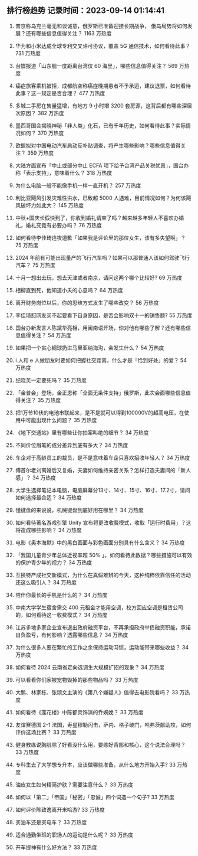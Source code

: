 
## 排行榜趋势 记录时间：2023-09-14 01:14:41
  
  1. 普京称乌克兰毫无和谈诚意，俄罗斯已准备迎接长期战争， 俄乌局势将如何发展？还有哪些信息值得关注？ 1163 万热度
    
  2. 华为和小米达成全球专利交叉许可协议，覆盖 5G 通信技术，如何看待此事？ 731 万热度
    
  3. 台媒报道「山东舰一度距离台湾仅 60 海里」，哪些信息值得关注？ 569 万热度
    
  4. 癌症旅客乘机被拒，成都航空称癌症晚期患者不予承运，建议退票，如何看待此事？这一规定是否合理？ 477 万热度
    
  5. 多城二手房在售量猛增，有地方 9 小时增 3200 套房源，这背后都有哪些深层次原因？ 382 万热度
    
  6. 墨西哥国会揭晓神秘「非人类」化石，已有千年历史，如何看待此事？实际情况如何？ 370 万热度
    
  7. 欧盟拟对中国电动汽车启动反补贴调查，将产生哪些影响？哪些信息值得关注？ 359 万热度
    
  8. 大陆方面宣布「中止或部分中止 ECFA 项下给予台湾产品关税优惠」，国台办称「表示支持」，意味着什么？ 318 万热度
    
  9. 为什么电脑一般不能像手机一样一直开机？ 257 万热度
    
  10. 利比亚飓风引发灾难性洪水，已致超 5000 人遇难，目前情况如何？为何该飓风破坏力如此大？ 145 万热度
    
  11. 中秋+国庆长假快到了，你收到婚礼请柬了吗？越来越多年轻人不喜欢办婚礼，婚礼究竟有必要办吗？ 76 万热度
    
  12. 如何看待李佳琦连夜道歉「如果我是评论里的那位女生，该有多失望啊」？ 75 万热度
    
  13. 2024 年前有可能出现量产的飞行汽车吗？如果可以那普通人该如何驾驶飞行汽车？ 75 万热度
    
  14. 十月一想出去玩，想去天津或者南京，请问这两个哪个比较好? 69 万热度
    
  15. 相柳直到死，他知道小夭的心意吗？ 64 万热度
    
  16. 离开财务岗位以后，你的思维方式发生了哪些改变？ 56 万热度
    
  17. 李佳琦怼网友买不起要看下自身原因，是否会影响双十一的销售额? 55 万热度
    
  18. 国台办新发言人陈斌华亮相，用闽南语开场，你对他有哪些了解？还有哪些信息值得关注？ 54 万热度
    
  19. 如果把一个实心钢球扔进马里亚纳海沟，会发生什么？ 54 万热度
    
  20. i 人和 e 人做朋友时要如何把握社交距离，什么才是「恰到好处」的爱？ 54 万热度
    
  21. 纪晓芙一定要死吗？ 35 万热度
    
  22. 「金普会」登场，金正恩称「全面无条件支持」俄罗斯，此次会面哪些信息值得关注？ 35 万热度
    
  23. 把1万节10伏的电池串联起来，是不是就可以得到100000V的超高电压，在使用中可能出现什么问题？ 35 万热度
    
  24. 《地下交通站》里有哪些让你拍案叫绝的细节？ 34 万热度
    
  25. 不同价位眉笔的成分差异到底有多大？ 34 万热度
    
  26. 车企对于高龄员工的裁员，是不是意味着车企只喜欢招收年轻人？ 34 万热度
    
  27. 傅首尔老刘离婚后又复婚，夫妻如何维持亲密关系？怎样打造夫妻间的「新人感」？ 34 万热度
    
  28. 大学生选择笔记本电脑，电脑屏幕分13寸、14寸、15寸、16寸、17.2寸，请问如何选择最合适？ 34 万热度
    
  29. 懂键盘的来说说，机械键盘到底好用在哪里？ 34 万热度
    
  30. 如何看待著名游戏引擎 Unity 宣布将更改收费模式，收取「运行时费用」？这将造成哪些影响？ 34 万热度
    
  31. 电影《奥本海默》中的黑白画面与彩色画面分别具有什么含义？ 34 万热度
    
  32. 「我国儿童青少年总体近视率超 50% 」，如何看待此数据？哪些措施可以有效的保护青少年的视力？ 34 万热度
    
  33. 互换特产成社交新模式，为什么在真假难辨的今天，这种纯粹依靠信任的活动还这么吸引人？ 34 万热度
    
  34. 陪伴你最长的手机是什么的？ 34 万热度
    
  35. 中南大学学生宿舍需交 400 元租金才能用空调，校方回应空调是租赁公司的，如何看待这一收费模式？ 34 万热度
    
  36. 江苏多地多家企业宣布退出政府融资平台，不再承担政府举债融资职能，承诺自负盈亏，有何影响？透露哪些信息？ 34 万热度
    
  37. 为什么很多人要在繁忙的工作之余保持运动习惯，运动能带来哪些收益？ 34 万热度
    
  38. 如何看待 2024 云南省定向选调生大规模扩招的现象？ 34 万热度
    
  39. 可以看看你们家被宠物毁掉的那些物品吗？ 33 万热度
    
  40. 大鹏、林家栋、张颂文主演的《第八个嫌疑人》值得去电影院看吗？ 33 万热度
    
  41. 如何看待《莲花楼》中陈都灵饰演的乔婉娩？ 33 万热度
    
  42. 友谊赛德国 2-1 法国，寿星穆勒闪击，萨内、格子破门，哈弗茨献助攻，如何评价这场比赛？ 33 万热度
    
  43. 健身教练说胸肌除了好看没什么用，要练好背部和核心，这个说法合理吗？ 33 万热度
    
  44. 专科生去了大学想专升本，应该做哪些准备，从什么地方开始入手? 33 万热度
    
  45. 油皮女生如何精简护肤？需要注意什么？ 33 万热度
    
  46. 如何以「第二」「帝国」「秘密」「忠诚」四个词造一个句子? 33 万热度
    
  47. 如何评价陈致逸离开米哈游? 33 万热度
    
  48. 买油车还是买电车？ 33 万热度
    
  49. 适合通勤坐班的职场人的运动是什么呢？ 33 万热度
    
  50. 开车提神有什么好方法？ 33 万热度
    